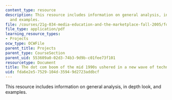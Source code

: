 ```yaml
---
content_type: resource
description: This resource includes information on general analysis, in depth look,
  and examples.
file: /courses/21g-034-media-education-and-the-marketplace-fall-2005/fda6e2e57529104d35949d2723addbcf_MIT21G_034F05_itglobal.pdf
file_type: application/pdf
learning_resource_types:
- Projects
ocw_type: OCWFile
parent_title: Projects
parent_type: CourseSection
parent_uid: 553609a0-02d3-74b3-9d9b-c01fee73f101
resourcetype: Document
title: The dot com boom of the mid 1990s ushered in a new wave of technological optimism
uid: fda6e2e5-7529-104d-3594-9d2723addbcf
---
```

This resource includes information on general analysis, in depth look, and examples.

